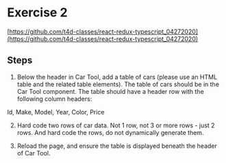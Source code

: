 # Exercise 2

[https://github.com/t4d-classes/react-redux-typescript_04272020](https://github.com/t4d-classes/react-redux-typescript_04272020)

## Steps

1. Below the header in Car Tool, add a table of cars (please use an HTML table and the related table elements). The table of cars should be in the Car Tool component. The table should have a header row with the following column headers:

Id, Make, Model, Year, Color, Price

2. Hard code two rows of car data. Not 1 row, not 3 or more rows - just 2 rows. And hard code the rows, do not dynamically generate them.

3. Reload the page, and ensure the table is displayed beneath the header of Car Tool.